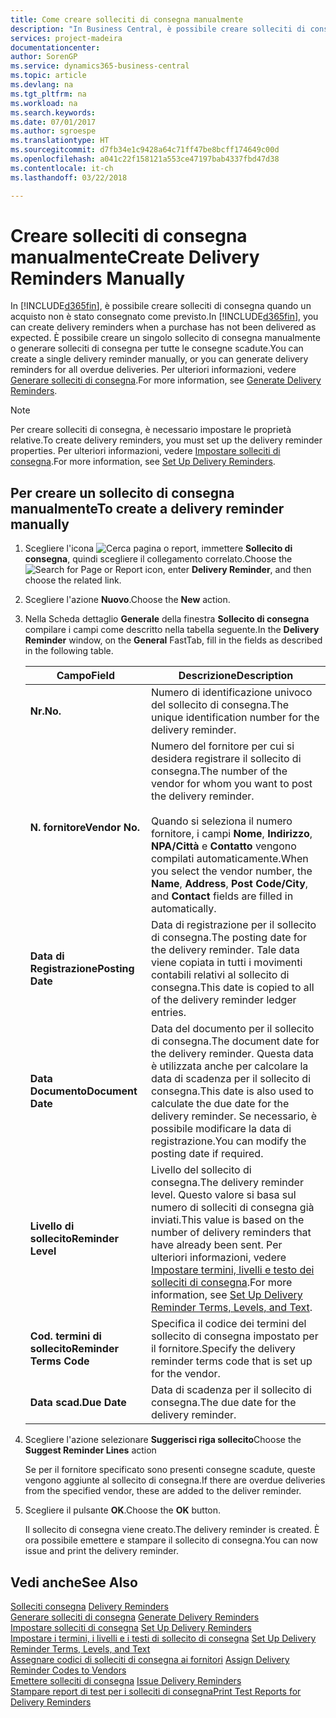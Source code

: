 ```yaml
---
title: Come creare solleciti di consegna manualmente
description: "In Business Central, è possibile creare solleciti di consegna quando un acquisto non è stato consegnato come previsto. È possibile creare un singolo sollecito di consegna manualmente o generare solleciti di consegna per tutte le consegne scadute."
services: project-madeira
documentationcenter: 
author: SorenGP
ms.service: dynamics365-business-central
ms.topic: article
ms.devlang: na
ms.tgt_pltfrm: na
ms.workload: na
ms.search.keywords: 
ms.date: 07/01/2017
ms.author: sgroespe
ms.translationtype: HT
ms.sourcegitcommit: d7fb34e1c9428a64c71ff47be8bcff174649c00d
ms.openlocfilehash: a041c22f158121a553ce47197bab4337fbd47d38
ms.contentlocale: it-ch
ms.lasthandoff: 03/22/2018

---
```

# <a name="create-delivery-reminders-manually"></a><span data-ttu-id="92748-104">Creare solleciti di consegna manualmente</span><span class="sxs-lookup"><span data-stu-id="92748-104">Create Delivery Reminders Manually</span></span>
<span data-ttu-id="92748-105">In [!INCLUDE[d365fin](../../includes/d365fin_md.md)], è possibile creare solleciti di consegna quando un acquisto non è stato consegnato come previsto.</span><span class="sxs-lookup"><span data-stu-id="92748-105">In [!INCLUDE[d365fin](../../includes/d365fin_md.md)], you can create delivery reminders when a purchase has not been delivered as expected.</span></span> <span data-ttu-id="92748-106">È possibile creare un singolo sollecito di consegna manualmente o generare solleciti di consegna per tutte le consegne scadute.</span><span class="sxs-lookup"><span data-stu-id="92748-106">You can create a single delivery reminder manually, or you can generate delivery reminders for all overdue deliveries.</span></span> <span data-ttu-id="92748-107">Per ulteriori informazioni, vedere [Generare solleciti di consegna](how-to-generate-delivery-reminders.md).</span><span class="sxs-lookup"><span data-stu-id="92748-107">For more information, see [Generate Delivery Reminders](how-to-generate-delivery-reminders.md).</span></span>

> [!NOTE]
> <span data-ttu-id="92748-108">Per creare solleciti di consegna, è necessario impostare le proprietà relative.</span><span class="sxs-lookup"><span data-stu-id="92748-108">To create delivery reminders, you must set up the delivery reminder properties.</span></span> <span data-ttu-id="92748-109">Per ulteriori informazioni, vedere [Impostare solleciti di consegna](how-to-set-up-delivery-reminders.md).</span><span class="sxs-lookup"><span data-stu-id="92748-109">For more information, see [Set Up Delivery Reminders](how-to-set-up-delivery-reminders.md).</span></span>

## <a name="to-create-a-delivery-reminder-manually"></a><span data-ttu-id="92748-110">Per creare un sollecito di consegna manualmente</span><span class="sxs-lookup"><span data-stu-id="92748-110">To create a delivery reminder manually</span></span>  

1.  <span data-ttu-id="92748-111">Scegliere l'icona ![Cerca pagina o report](../../media/ui-search/search_small.png "icona Cerca pagina o report"), immettere **Sollecito di consegna**, quindi scegliere il collegamento correlato.</span><span class="sxs-lookup"><span data-stu-id="92748-111">Choose the ![Search for Page or Report](../../media/ui-search/search_small.png "Search for Page or Report icon") icon, enter **Delivery Reminder**, and then choose the related link.</span></span>  
2.  <span data-ttu-id="92748-112">Scegliere l'azione **Nuovo**.</span><span class="sxs-lookup"><span data-stu-id="92748-112">Choose the **New** action.</span></span>  
3.  <span data-ttu-id="92748-113">Nella Scheda dettaglio **Generale** della finestra **Sollecito di consegna** compilare i campi come descritto nella tabella seguente.</span><span class="sxs-lookup"><span data-stu-id="92748-113">In the **Delivery Reminder** window, on the **General** FastTab, fill in the fields as described in the following table.</span></span>  

    |<span data-ttu-id="92748-114">Campo</span><span class="sxs-lookup"><span data-stu-id="92748-114">Field</span></span>|<span data-ttu-id="92748-115">Descrizione</span><span class="sxs-lookup"><span data-stu-id="92748-115">Description</span></span>|  
    |---------------------------------|---------------------------------------|  
    |<span data-ttu-id="92748-116">**Nr.**</span><span class="sxs-lookup"><span data-stu-id="92748-116">**No.**</span></span>|<span data-ttu-id="92748-117">Numero di identificazione univoco del sollecito di consegna.</span><span class="sxs-lookup"><span data-stu-id="92748-117">The unique identification number for the delivery reminder.</span></span>|  
    |<span data-ttu-id="92748-118">**N. fornitore**</span><span class="sxs-lookup"><span data-stu-id="92748-118">**Vendor No.**</span></span>|<span data-ttu-id="92748-119">Numero del fornitore per cui si desidera registrare il sollecito di consegna.</span><span class="sxs-lookup"><span data-stu-id="92748-119">The number of the vendor for whom you want to post the delivery reminder.</span></span><br /><br /> <span data-ttu-id="92748-120">Quando si seleziona il numero fornitore, i campi **Nome**, **Indirizzo**, **NPA/Città** e **Contatto** vengono compilati automaticamente.</span><span class="sxs-lookup"><span data-stu-id="92748-120">When you select the vendor number, the **Name**, **Address**, **Post Code/City**, and **Contact** fields are filled in automatically.</span></span>|  
    |<span data-ttu-id="92748-121">**Data di Registrazione**</span><span class="sxs-lookup"><span data-stu-id="92748-121">**Posting Date**</span></span>|<span data-ttu-id="92748-122">Data di registrazione per il sollecito di consegna.</span><span class="sxs-lookup"><span data-stu-id="92748-122">The posting date for the delivery reminder.</span></span> <span data-ttu-id="92748-123">Tale data viene copiata in tutti i movimenti contabili relativi al sollecito di consegna.</span><span class="sxs-lookup"><span data-stu-id="92748-123">This date is copied to all of the delivery reminder ledger entries.</span></span>|  
    |<span data-ttu-id="92748-124">**Data Documento**</span><span class="sxs-lookup"><span data-stu-id="92748-124">**Document Date**</span></span>|<span data-ttu-id="92748-125">Data del documento per il sollecito di consegna.</span><span class="sxs-lookup"><span data-stu-id="92748-125">The document date for the delivery reminder.</span></span> <span data-ttu-id="92748-126">Questa data è utilizzata anche per calcolare la data di scadenza per il sollecito di consegna.</span><span class="sxs-lookup"><span data-stu-id="92748-126">This date is also used to calculate the due date for the delivery reminder.</span></span> <span data-ttu-id="92748-127">Se necessario, è possibile modificare la data di registrazione.</span><span class="sxs-lookup"><span data-stu-id="92748-127">You can modify the posting date if required.</span></span>|  
    |<span data-ttu-id="92748-128">**Livello di sollecito**</span><span class="sxs-lookup"><span data-stu-id="92748-128">**Reminder Level**</span></span>|<span data-ttu-id="92748-129">Livello del sollecito di consegna.</span><span class="sxs-lookup"><span data-stu-id="92748-129">The delivery reminder level.</span></span> <span data-ttu-id="92748-130">Questo valore si basa sul numero di solleciti di consegna già inviati.</span><span class="sxs-lookup"><span data-stu-id="92748-130">This value is based on the number of delivery reminders that have already been sent.</span></span> <span data-ttu-id="92748-131">Per ulteriori informazioni, vedere [Impostare termini, livelli e testo dei solleciti di consegna](how-to-set-up-delivery-reminder-terms-levels-and-text.md).</span><span class="sxs-lookup"><span data-stu-id="92748-131">For more information, see [Set Up Delivery Reminder Terms, Levels, and Text](how-to-set-up-delivery-reminder-terms-levels-and-text.md).</span></span>|  
    |<span data-ttu-id="92748-132">**Cod. termini di sollecito**</span><span class="sxs-lookup"><span data-stu-id="92748-132">**Reminder Terms Code**</span></span>|<span data-ttu-id="92748-133">Specifica il codice dei termini del sollecito di consegna impostato per il fornitore.</span><span class="sxs-lookup"><span data-stu-id="92748-133">Specify the delivery reminder terms code that is set up for the vendor.</span></span>|  
    |<span data-ttu-id="92748-134">**Data scad.**</span><span class="sxs-lookup"><span data-stu-id="92748-134">**Due Date**</span></span>|<span data-ttu-id="92748-135">Data di scadenza per il sollecito di consegna.</span><span class="sxs-lookup"><span data-stu-id="92748-135">The due date for the delivery reminder.</span></span>|  

4.  <span data-ttu-id="92748-136">Scegliere l'azione selezionare **Suggerisci riga sollecito**</span><span class="sxs-lookup"><span data-stu-id="92748-136">Choose the **Suggest Reminder Lines** action</span></span>  

    <span data-ttu-id="92748-137">Se per il fornitore specificato sono presenti consegne scadute, queste vengono aggiunte al sollecito di consegna.</span><span class="sxs-lookup"><span data-stu-id="92748-137">If there are overdue deliveries from the specified vendor, these are added to the deliver reminder.</span></span>  

5.  <span data-ttu-id="92748-138">Scegliere il pulsante **OK**.</span><span class="sxs-lookup"><span data-stu-id="92748-138">Choose the **OK** button.</span></span>  

    <span data-ttu-id="92748-139">Il sollecito di consegna viene creato.</span><span class="sxs-lookup"><span data-stu-id="92748-139">The delivery reminder is created.</span></span> <span data-ttu-id="92748-140">È ora possibile emettere e stampare il sollecito di consegna.</span><span class="sxs-lookup"><span data-stu-id="92748-140">You can now issue and print the delivery reminder.</span></span>  

## <a name="see-also"></a><span data-ttu-id="92748-141">Vedi anche</span><span class="sxs-lookup"><span data-stu-id="92748-141">See Also</span></span>  
 <span data-ttu-id="92748-142">[Solleciti consegna](delivery-reminders.md) </span><span class="sxs-lookup"><span data-stu-id="92748-142">[Delivery Reminders](delivery-reminders.md) </span></span>  
 <span data-ttu-id="92748-143">[Generare solleciti di consegna](how-to-generate-delivery-reminders.md) </span><span class="sxs-lookup"><span data-stu-id="92748-143">[Generate Delivery Reminders](how-to-generate-delivery-reminders.md) </span></span>  
 <span data-ttu-id="92748-144">[Impostare solleciti di consegna](how-to-set-up-delivery-reminders.md) </span><span class="sxs-lookup"><span data-stu-id="92748-144">[Set Up Delivery Reminders](how-to-set-up-delivery-reminders.md) </span></span>  
 <span data-ttu-id="92748-145">[Impostare i termini, i livelli e i testi di sollecito di consegna](how-to-set-up-delivery-reminder-terms-levels-and-text.md) </span><span class="sxs-lookup"><span data-stu-id="92748-145">[Set Up Delivery Reminder Terms, Levels, and Text](how-to-set-up-delivery-reminder-terms-levels-and-text.md) </span></span>  
 <span data-ttu-id="92748-146">[Assegnare codici di solleciti di consegna ai fornitori](how-to-assign-delivery-reminder-codes-to-vendors.md) </span><span class="sxs-lookup"><span data-stu-id="92748-146">[Assign Delivery Reminder Codes to Vendors](how-to-assign-delivery-reminder-codes-to-vendors.md) </span></span>  
 <span data-ttu-id="92748-147">[Emettere solleciti di consegna](how-to-issue-delivery-reminders.md) </span><span class="sxs-lookup"><span data-stu-id="92748-147">[Issue Delivery Reminders](how-to-issue-delivery-reminders.md) </span></span>  
 [<span data-ttu-id="92748-148">Stampare report di test per i solleciti di consegna</span><span class="sxs-lookup"><span data-stu-id="92748-148">Print Test Reports for Delivery Reminders</span></span>](how-to-print-test-reports-for-delivery-reminders.md)


